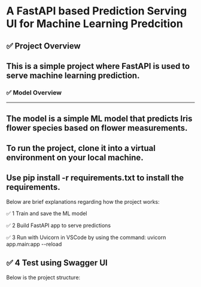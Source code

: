 # A FastAPI based Prediction Serving UI for Machine Learning Predcition
## ✅ Project Overview

This is a simple project where FastAPI is used to serve machine learning prediction. 
---

### ✅ Model Overview
---
The model is a simple ML model that predicts Iris flower species based on flower measurements.
---
To run the project, clone it into a virtual environment on your local machine. 
---
Use pip install -r requirements.txt to install the requirements.
---
Below are brief explanations regarding how the project works:

✅ 1	Train and save the ML model

✅ 2	Build FastAPI app to serve predictions

✅ 3	Run with Uvicorn in VSCode by using the command:   uvicorn app.main:app --reload

✅ 4	Test using Swagger UI
---
Below is the project structure:
